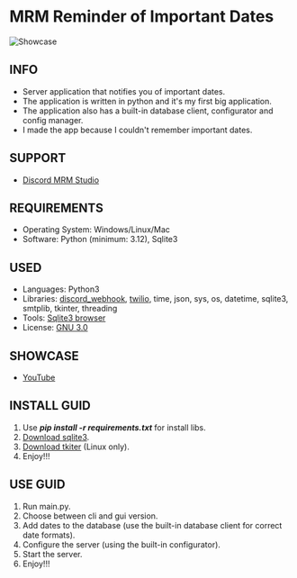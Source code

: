 # MRM Reminder of Important Dates

![Showcase](https://i.imgur.com/eB8qY0L.png)

## INFO

- Server application that notifies you of important dates.
- The application is written in python and it's my first big application.
- The application also has a built-in database client, configurator and config manager.
- I made the app because I couldn't remember important dates.

## SUPPORT

- [Discord MRM Studio](https://discord.gg/SK8Z3uV72k)

## REQUIREMENTS

- Operating System: Windows/Linux/Mac
- Software: Python (minimum: 3.12), Sqlite3

## USED

- Languages: Python3
- Libraries: [discord_webhook](https://pypi.org/project/discord-webhook/), [twilio](https://www.twilio.com/en-us), time, json, sys, os, datetime, sqlite3, smtplib, tkinter, threading
- Tools: [Sqlite3 browser](https://sqlitebrowser.org/)
- License: [GNU 3.0](https://www.gnu.org/licenses/gpl-3.0.html)

## SHOWCASE

- [YouTube](https://www.youtube.com/watch?v=LR8n6aVRQ28&feature=youtu.be)

## INSTALL GUID

1. Use ***pip install -r requirements.txt*** for install libs.
2. [Download sqlite3](https://medium.com/@techwithjulles/part-5-how-to-install-sqlite-on-your-machine-windows-linux-and-mac-simple-version-f05b7963b6cd).
3. [Download tkiter](https://www.geeksforgeeks.org/how-to-install-tkinter-on-linux/) (Linux only).
4. Enjoy!!!

## USE GUID

1. Run main.py.
2. Choose between cli and gui version.
3. Add dates to the database (use the built-in database client for correct date formats).
4. Configure the server (using the built-in configurator).
5. Start the server.
6. Enjoy!!!
